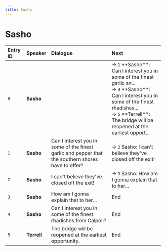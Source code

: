 ```yaml
---
title: Sasho
---
```


# Sasho


| Entry ID | Speaker | Dialogue | Next |
| :------- | :------ | :------- | :------------ |
| `0` | **Sasho** |  | → `1` \*\*Sasho\*\*: Can I interest you in some of the finest garlic an\.\.\.<br>→ `4` \*\*Sasho\*\*: Can I interest you in some of the finest rhadishes\.\.\.<br>→ `5` \*\*Terrell\*\*: The bridge will be reopened at the earliest opport\.\.\. |
| `1` | **Sasho** | Can I interest you in some of the finest garlic and pepper that the southern shores have to offer? | → `2` Sasho: I can't believe they've closed off the exit\! |
| `2` | **Sasho** | I can't believe they've closed off the exit\! | → `3` Sasho: How am I gonna explain that to her\.\.\. |
| `3` | **Sasho** | How am I gonna explain that to her\.\.\. | End |
| `4` | **Sasho** | Can I interest you in some of the finest rhadishes from Calpoli? | End |
| `5` | **Terrell** | The bridge will be reopened at the earliest opportunity\. | End |
